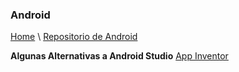 ### Android

[Home](https://profesantiago.github.io) \ [Repositorio de Android](https://github.com/ProfeSantiago/Android-Java)

**Algunas Alternativas a Android Studio**
[App Inventor](http://ai2.appinventor.mit.edu/)
